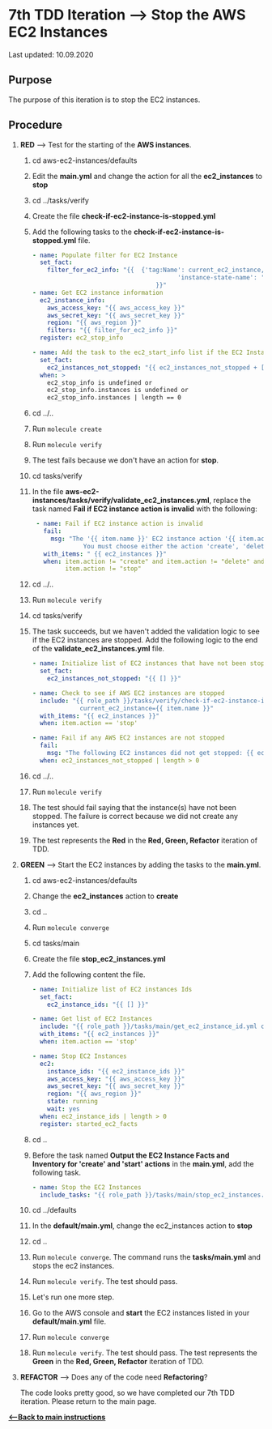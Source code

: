 # 7th TDD Iteration --> Stop the AWS EC2 Instances

Last updated: 10.09.2020

## Purpose

The purpose of this iteration is to stop the EC2 instances.

## Procedure

1. **RED** --> Test for the starting of the **AWS instances**.

    1. cd aws-ec2-instances/defaults
    
    1. Edit the **main.yml** and change the action for all the **ec2_instances** to **stop**
    
    1. cd ../tasks/verify
    
    1. Create the file **check-if-ec2-instance-is-stopped.yml**
    
    1. Add the following tasks to the **check-if-ec2-instance-is-stopped.yml** file.
    
        ```yaml
        - name: Populate filter for EC2 Instance
          set_fact:
            filter_for_ec2_info: "{{  {'tag:Name': current_ec2_instance,
                                                'instance-state-name': 'stopped' }
                                          }}"
        - name: Get EC2 instance information
          ec2_instance_info:
            aws_access_key: "{{ aws_access_key }}"
            aws_secret_key: "{{ aws_secret_key }}"
            region: "{{ aws_region }}"
            filters: "{{ filter_for_ec2_info }}"
          register: ec2_stop_info
        
        - name: Add the task to the ec2_start_info list if the EC2 Instance is not stopped
          set_fact:
            ec2_instances_not_stopped: "{{ ec2_instances_not_stopped + [current_ec2_instance] }}"
          when: >
            ec2_stop_info is undefined or
            ec2_stop_info.instances is undefined or
            ec2_stop_info.instances | length == 0
        ```
    
    1. cd ../..
    
    1. Run `molecule create`
    
    1. Run `molecule verify`
    
    1. The test fails because we don't have an action for **stop**.
    
    1. cd tasks/verify
    
    1. In the file **aws-ec2-instances/tasks/verify/validate_ec2_instances.yml**, replace the task named 
       **Fail if EC2 instance action is invalid** with the following:
    
        ```yaml
         - name: Fail if EC2 instance action is invalid
           fail:
             msg: "The '{{ item.name }}' EC2 instance action '{{ item.action }}' is not valid.
                      You must choose either the action 'create', 'delete', 'start', or 'stop'."
           with_items: " {{ ec2_instances }}"
           when: item.action != "create" and item.action != "delete" and item.action != "start" and 
                 item.action != "stop"
        ```
       
    1. cd ../..
    1. Run `molecule verify`
    
    1. cd tasks/verify
    
    1. The task succeeds, but we haven't added the validation logic to see if the EC2 instances are stopped.
       Add the following logic to the end of the **validate_ec2_instances.yml** file.
       
       ```yaml
       - name: Initialize list of EC2 instances that have not been stopped
         set_fact:
           ec2_instances_not_stopped: "{{ [] }}"
       
       - name: Check to see if AWS EC2 instances are stopped
         include: "{{ role_path }}/tasks/verify/check-if-ec2-instance-is-stopped.yml 
                    current_ec2_instance={{ item.name }}"
         with_items: "{{ ec2_instances }}"
         when: item.action == 'stop'
       
       - name: Fail if any AWS EC2 instances are not stopped
         fail:
           msg: "The following EC2 instances did not get stopped: {{ ec2_instances_not_stopped | join(',') }}"
         when: ec2_instances_not_stopped | length > 0
       ```
    
    1. cd ../..
    
    1. Run `molecule verify`
      
    1. The test should fail saying that the instance(s) have not been stopped.  The
       failure is correct because we did not create any instances yet.  
       
    1. The test represents the **Red** in the **Red, Green, Refactor** iteration of TDD.

1. **GREEN** --> Start the EC2 instances by adding the tasks to the
   **main.yml**.

    1. cd aws-ec2-instances/defaults
    
    1. Change the **ec2_instances** action to **create**
    
    1. cd ..
    
    1. Run `molecule converge`
    
    1. cd tasks/main
    
    1. Create the file **stop_ec2_instances.yml**
    
    1. Add the following content the file.
    
        ```yaml
        - name: Initialize list of EC2 instances Ids
          set_fact:
            ec2_instance_ids: "{{ [] }}"
        
        - name: Get list of EC2 Instances
          include: "{{ role_path }}/tasks/main/get_ec2_instance_id.yml current_ec2_instance={{ item.name }}"
          with_items: "{{ ec2_instances }}"
          when: item.action == 'stop'
        
        - name: Stop EC2 Instances
          ec2:
            instance_ids: "{{ ec2_instance_ids }}"
            aws_access_key: "{{ aws_access_key }}"
            aws_secret_key: "{{ aws_secret_key }}"
            region: "{{ aws_region }}"
            state: running
            wait: yes
          when: ec2_instance_ids | length > 0
          register: started_ec2_facts       
        ```
    
    1. cd ..
    
    1. Before the task named **Output the EC2 Instance Facts and Inventory for 'create' and 'start' actions**  in the
       **main.yml**, add the following task.
    
        ```yaml
        - name: Stop the EC2 Instances
          include_tasks: "{{ role_path }}/tasks/main/stop_ec2_instances.yml"
       ```
    
    1. cd ../defaults
    
    1. In the **default/main.yml**, change the ec2_instances action to **stop**
    
    1. cd ..
    
    1. Run `molecule converge`.  The command runs the **tasks/main.yml**
       and stops the ec2 instances.
    
    1. Run `molecule verify`. The test should pass.
    
    1. Let's run one more step.
    
    1. Go to the AWS console and **start** the EC2 instances listed in your **default/main.yml** file.
    
    1. Run `molecule converge`
    
    1. Run `molecule verify`. The test should pass.  The test represents
       the **Green** in the **Red, Green, Refactor** iteration of TDD.
  
1. **REFACTOR** --> Does any of the code need **Refactoring**?

    The code looks pretty good, so we have completed our 7th TDD iteration.  Please return to the main page.
    
    

[**<--Back to main instructions**](../readme.md#6thTDD)
